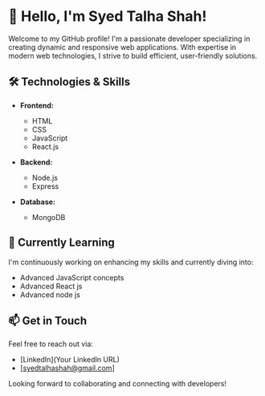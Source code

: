 # 👋 Hello, I'm Syed Talha Shah!

Welcome to my GitHub profile! I'm a passionate developer specializing in creating dynamic and responsive web applications. With expertise in modern web technologies, I strive to build efficient, user-friendly solutions.

## 🛠️ Technologies & Skills

- **Frontend:**
  - HTML
  - CSS
  - JavaScript
  - React.js

- **Backend:**
  - Node.js
  - Express

- **Database:**
  - MongoDB



## 🌱 Currently Learning

I'm continuously working on enhancing my skills and currently diving into:

- Advanced JavaScript concepts
- Advanced React js
- Advanced node js

## 📫 Get in Touch

Feel free to reach out via:

- [LinkedIn](Your LinkedIn URL)
- [syedtalhashah@gmail.com]

Looking forward to collaborating and connecting with developers!
